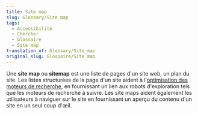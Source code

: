 ```yaml
---
title: Site map
slug: Glossary/Site_map
tags:
  - Accessibilité
  - Chercher
  - Glossaire
  - Site map
translation_of: Glossary/Site_map
original_slug: Glossaire/Site_map
---
```

Une **site map** ou **sitemap** est une liste de pages d'un site web, un plan du site. Les listes structurées de la page d'un site aident à l'[optimisation des moteurs de recherche](/fr/docs/Glossary/SEO), en fournissant un lien aux robots d'exploration tels que les moteurs de recherche à suivre. Les site maps aident également les utilisateurs à naviguer sur le site en fournissant un aperçu du contenu d'un site en un seul coup d'œil.
